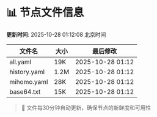 # 📊 节点文件信息

**更新时间**: 2025-10-28 01:12:08 北京时间

| 文件名 | 大小 | 最后修改 |
|--------|------|----------|
| all.yaml | 19K | 2025-10-28 01:12 |
| history.yaml | 1.2M | 2025-10-28 01:12 |
| mihomo.yaml | 28K | 2025-10-28 01:12 |
| base64.txt | 15K | 2025-10-28 01:12 |

> 🔄 文件每30分钟自动更新，确保节点的新鲜度和可用性
